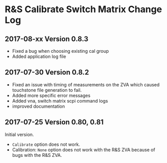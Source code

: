 R&S Calibrate Switch Matrix Change Log
======================================

2017-08-xx Version 0.8.3
------------------------

* Fixed a bug when choosing existing cal group
* Added application log file

2017-07-30 Version 0.8.2
------------------------

* Fixed an issue with timing of measurements on the ZVA which caused touchstone file generation to fail.
* Added more specific error messages
* Added vna, switch matrix scpi command logs
* improved documentation

2017-07-25 Version 0.80, 0.81
-----------------------------

Initial version.

* `Calibrate` option does not work.
* Calibration: `None` option does not work with the R&S ZVA because of bugs with the R&S ZVA.
